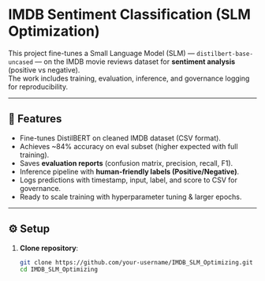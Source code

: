 # IMDB Sentiment Classification (SLM Optimization)

This project fine-tunes a Small Language Model (SLM) — `distilbert-base-uncased` — on the IMDB movie reviews dataset for **sentiment analysis** (positive vs negative).  
The work includes training, evaluation, inference, and governance logging for reproducibility.

---

## 📌 Features
- Fine-tunes DistilBERT on cleaned IMDB dataset (CSV format).
- Achieves ~84% accuracy on eval subset (higher expected with full training).
- Saves **evaluation reports** (confusion matrix, precision, recall, F1).
- Inference pipeline with **human-friendly labels (Positive/Negative)**.
- Logs predictions with timestamp, input, label, and score to CSV for governance.
- Ready to scale training with hyperparameter tuning & larger epochs.

---

## ⚙️ Setup

1. **Clone repository**:
   ```bash
   git clone https://github.com/your-username/IMDB_SLM_Optimizing.git
   cd IMDB_SLM_Optimizing

